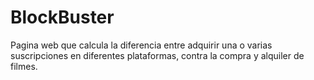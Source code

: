 # BlockBuster
Pagina web que calcula la diferencia entre adquirir una o varias suscripciones en diferentes plataformas, contra la compra y alquiler de filmes.
